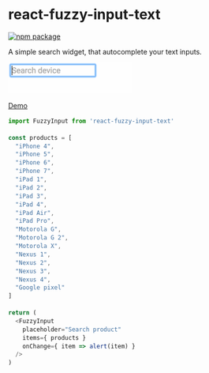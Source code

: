 # react-fuzzy-input-text

[![npm package][npm-badge]][npm]

A simple search widget, that autocomplete your text inputs.

![demo](./demo.gif)

[Demo](http://revolunet.github.io/react-fuzzy-input-text)

```js
import FuzzyInput from 'react-fuzzy-input-text'

const products = [
  "iPhone 4",
  "iPhone 5",
  "iPhone 6",
  "iPhone 7",
  "iPad 1",
  "iPad 2",
  "iPad 3",
  "iPad 4",
  "iPad Air",
  "iPad Pro",
  "Motorola G",
  "Motorola G 2",
  "Motorola X",
  "Nexus 1",
  "Nexus 2",
  "Nexus 3",
  "Nexus 4",
  "Google pixel"
]

return (
  <FuzzyInput
    placeholder="Search product"
    items={ products }
    onChange={ item => alert(item) }
  />
)
```

[npm-badge]: https://img.shields.io/npm/v/react-fuzzy-input-text.png?style=flat-square
[npm]: https://www.npmjs.org/package/react-fuzzy-input-text
